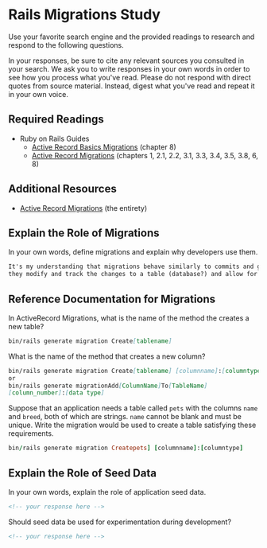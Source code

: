 # Rails Migrations Study

Use your favorite search engine and the provided readings to research and
respond to the following questions.

In your responses, be sure to cite any relevant sources you consulted in your
search. We ask you to write responses in your own words in order to see how you
process what you've read. Please do not respond with direct quotes from source
material. Instead, digest what you've read and repeat it in your own voice.

## Required Readings

-   Ruby on Rails Guides
    -   [Active Record Basics Migrations](http://guides.rubyonrails.org/active_record_basics.html#migrations)
        (chapter 8)
    -   [Active Record Migrations](http://guides.rubyonrails.org/active_record_migrations.html)
        (chapters 1, 2.1, 2.2, 3.1, 3.3, 3.4, 3.5, 3.8, 6, 8)

## Additional Resources
-   [Active Record Migrations](http://guides.rubyonrails.org/active_record_migrations.html)
    (the entirety)

## Explain the Role of Migrations

In your own words, define migrations and explain why developers use them.

```md
It's my understanding that migrations behave similarly to commits and git, in that
they modify and track the changes to a table (database?) and allow for rollbacks if necessary.
```

## Reference Documentation for Migrations

In ActiveRecord Migrations, what is the name of the method the creates a new
table?

```md
bin/rails generate migration Create[tablename]
```

What is the name of the method that creates a new column?

```md
bin/rails generate migration Create[tablename] [columnname]:[columntype]
or
bin/rails generate migrationAdd[ColumnName]To[TableName]
[column_number]:[data type]

```

Suppose that an application needs a table called `pets` with the columns `name`
and `breed`, both of which are strings. `name` cannot be blank and must be
unique. Write the migration would be used to create a table satisfying these
requirements.

```ruby
bin/rails generate migration Createpets] [columnname]:[columntype]
```

## Explain the Role of Seed Data

In your own words, explain the role of application seed data.

```md
<!-- your response here -->
```

Should seed data be used for experimentation during development?

```md
<!-- your response here -->
```
